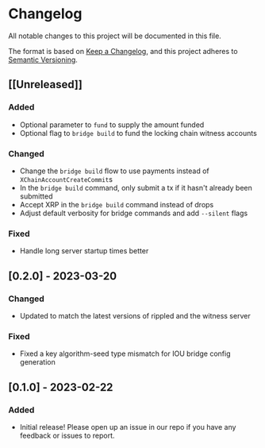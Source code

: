 # Changelog

All notable changes to this project will be documented in this file.

The format is based on [Keep a Changelog](https://keepachangelog.com/en/1.0.0/),
and this project adheres to [Semantic Versioning](https://semver.org/spec/v2.0.0.html).

## [[Unreleased]]

### Added

- Optional parameter to `fund` to supply the amount funded
- Optional flag to `bridge build` to fund the locking chain witness accounts

### Changed

- Change the `bridge build` flow to use payments instead of `XChainAccountCreateCommit`s
- In the `bridge build` command, only submit a tx if it hasn't already been submitted
- Accept XRP in the `bridge build` command instead of drops
- Adjust default verbosity for bridge commands and add `--silent` flags

### Fixed

- Handle long server startup times better

## [0.2.0] - 2023-03-20

### Changed

- Updated to match the latest versions of rippled and the witness server

### Fixed

- Fixed a key algorithm-seed type mismatch for IOU bridge config generation

## [0.1.0] - 2023-02-22

### Added

- Initial release! Please open up an issue in our repo if you have any
  feedback or issues to report.
